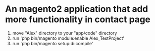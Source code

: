 # An magento2 application that add more functionality in contact page
1. move "Alex" directory to your "app/code" directory
2. run 'php bin/magento module:enable Alex_TestProject'
3. run 'php bin/magento setup:di:compile'
